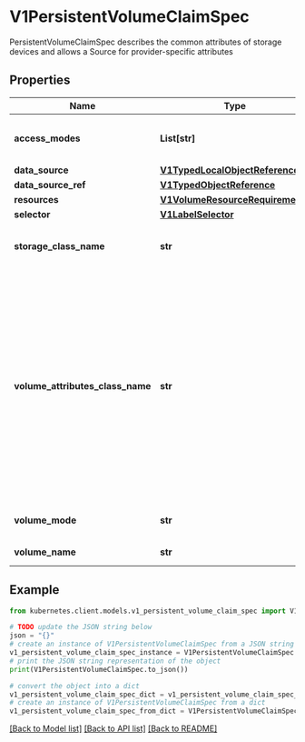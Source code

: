 # V1PersistentVolumeClaimSpec

PersistentVolumeClaimSpec describes the common attributes of storage devices and allows a Source for provider-specific attributes

## Properties

Name | Type | Description | Notes
------------ | ------------- | ------------- | -------------
**access_modes** | **List[str]** | accessModes contains the desired access modes the volume should have. More info: https://kubernetes.io/docs/concepts/storage/persistent-volumes#access-modes-1 | [optional] 
**data_source** | [**V1TypedLocalObjectReference**](V1TypedLocalObjectReference.md) |  | [optional] 
**data_source_ref** | [**V1TypedObjectReference**](V1TypedObjectReference.md) |  | [optional] 
**resources** | [**V1VolumeResourceRequirements**](V1VolumeResourceRequirements.md) |  | [optional] 
**selector** | [**V1LabelSelector**](V1LabelSelector.md) |  | [optional] 
**storage_class_name** | **str** | storageClassName is the name of the StorageClass required by the claim. More info: https://kubernetes.io/docs/concepts/storage/persistent-volumes#class-1 | [optional] 
**volume_attributes_class_name** | **str** | volumeAttributesClassName may be used to set the VolumeAttributesClass used by this claim. If specified, the CSI driver will create or update the volume with the attributes defined in the corresponding VolumeAttributesClass. This has a different purpose than storageClassName, it can be changed after the claim is created. An empty string value means that no VolumeAttributesClass will be applied to the claim but it&#39;s not allowed to reset this field to empty string once it is set. If unspecified and the PersistentVolumeClaim is unbound, the default VolumeAttributesClass will be set by the persistentvolume controller if it exists. If the resource referred to by volumeAttributesClass does not exist, this PersistentVolumeClaim will be set to a Pending state, as reflected by the modifyVolumeStatus field, until such as a resource exists. More info: https://kubernetes.io/docs/concepts/storage/volume-attributes-classes/ (Beta) Using this field requires the VolumeAttributesClass feature gate to be enabled (off by default). | [optional] 
**volume_mode** | **str** | volumeMode defines what type of volume is required by the claim. Value of Filesystem is implied when not included in claim spec. | [optional] 
**volume_name** | **str** | volumeName is the binding reference to the PersistentVolume backing this claim. | [optional] 

## Example

```python
from kubernetes.client.models.v1_persistent_volume_claim_spec import V1PersistentVolumeClaimSpec

# TODO update the JSON string below
json = "{}"
# create an instance of V1PersistentVolumeClaimSpec from a JSON string
v1_persistent_volume_claim_spec_instance = V1PersistentVolumeClaimSpec.from_json(json)
# print the JSON string representation of the object
print(V1PersistentVolumeClaimSpec.to_json())

# convert the object into a dict
v1_persistent_volume_claim_spec_dict = v1_persistent_volume_claim_spec_instance.to_dict()
# create an instance of V1PersistentVolumeClaimSpec from a dict
v1_persistent_volume_claim_spec_from_dict = V1PersistentVolumeClaimSpec.from_dict(v1_persistent_volume_claim_spec_dict)
```
[[Back to Model list]](../README.md#documentation-for-models) [[Back to API list]](../README.md#documentation-for-api-endpoints) [[Back to README]](../README.md)


